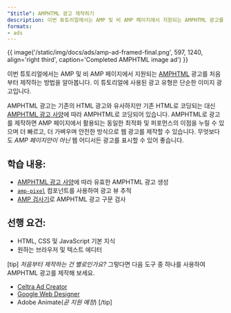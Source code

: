 ```yaml
---
"$title": AMPHTML 광고 제작하기
description: 이번 튜토리얼에서는 AMP 및 비 AMP 페이지에서 지원되는 AMPHTML 광고를 처음부터 제작하는 방법을 알아봅니다.
formats:
- ads
---
```


{{ image('/static/img/docs/ads/amp-ad-framed-final.png', 597, 1240, align='right third', caption='Completed AMPHTML image ad') }}

이번 튜토리얼에서는 AMP 및 비 AMP 페이지에서 지원되는 [AMPHTML](../../../../documentation/guides-and-tutorials/learn/intro-to-amphtml-ads.md) 광고를 처음부터 제작하는 방법을 알아봅니다. 이 튜토리얼에 사용된 광고 유형은 단순한 이미지 광고입니다.

AMPHTML 광고는 기존의 HTML 광고와 유사하지만 기존 HTML로 코딩되는 대신 [AMPHTML 광고 사양](../../../../documentation/guides-and-tutorials/learn/a4a_spec.md)에 따라 AMPHTML로 코딩되어 있습니다. AMPHTML로 광고를 제작하면 AMP 페이지에서 활용되는 동일한 최적화 및 퍼포먼스의 이점을 누릴 수 있으며 더 빠르고, 더 가벼우며 안전한 방식으로 웹 광고를 제작할 수 있습니다. 무엇보다도 *AMP 페이지만이 아닌* 웹 어디서든 광고를 표시할 수 있어 좋습니다.

## 학습 내용:

- [AMPHTML 광고 사양](../../../../documentation/guides-and-tutorials/learn/a4a_spec.md)에 따라 유효한 AMPHTML 광고 생성
- [`amp-pixel`](../../../../documentation/components/reference/amp-pixel.md) 컴포넌트를 사용하여 광고 뷰 추적
- [AMP 검사기](https://validator.ampproject.org/#htmlFormat=AMP4ADS)로 AMPHTML 광고 구문 검사

## 선행 요건:

- HTML, CSS 및 JavaScript 기본 지식
- 원하는 브라우저 및 텍스트 에디터

[tip] *처음부터 제작하는 건 별로인가요?*  그렇다면 다음 도구 중 하나를 사용하여 AMPHTML 광고를 제작해 보세요.

- [Celtra Ad Creator](http://www.prnewswire.com/news-releases/celtra-partners-with-the-amp-project-showcases-amp-ad-creation-at-google-io-event-300459514.html)
- [Google Web Designer](https://support.google.com/webdesigner/answer/7529856)
- Adobe Animate(*곧 지원 예정*) [/tip]
